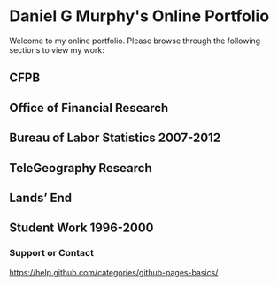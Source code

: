 # Daniel G Murphy's Online Portfolio

Welcome to my online portfolio. Please browse through the following sections to view my work:

## CFPB

## Office of Financial Research 

## Bureau of Labor Statistics 2007-2012

## TeleGeography Research

## Lands’ End

## Student Work 1996-2000

### Support or Contact

<https://help.github.com/categories/github-pages-basics/>

